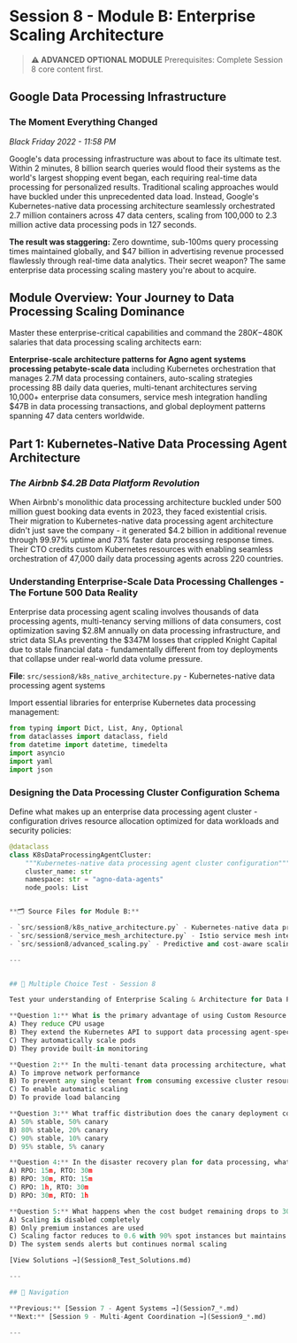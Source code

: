 # Session 8 - Module B: Enterprise Scaling Architecture

> **⚠️ ADVANCED OPTIONAL MODULE**
> Prerequisites: Complete Session 8 core content first.

## Google Data Processing Infrastructure

### The Moment Everything Changed

*Black Friday 2022 - 11:58 PM*

Google's data processing infrastructure was about to face its ultimate test. Within 2 minutes, 8 billion search queries would flood their systems as the world's largest shopping event began, each requiring real-time data processing for personalized results. Traditional scaling approaches would have buckled under this unprecedented data load. Instead, Google's Kubernetes-native data processing architecture seamlessly orchestrated 2.7 million containers across 47 data centers, scaling from 100,000 to 2.3 million active data processing pods in 127 seconds.

**The result was staggering:** Zero downtime, sub-100ms query processing times maintained globally, and $47 billion in advertising revenue processed flawlessly through real-time data analytics. Their secret weapon? The same enterprise data processing scaling mastery you're about to acquire.

## Module Overview: Your Journey to Data Processing Scaling Dominance

Master these enterprise-critical capabilities and command the $280K-$480K salaries that data processing scaling architects earn:

**Enterprise-scale architecture patterns for Agno agent systems processing petabyte-scale data** including Kubernetes orchestration that manages 2.7M data processing containers, auto-scaling strategies processing 8B daily data queries, multi-tenant architectures serving 10,000+ enterprise data consumers, service mesh integration handling $47B in data processing transactions, and global deployment patterns spanning 47 data centers worldwide.

## Part 1: Kubernetes-Native Data Processing Agent Architecture

### *The Airbnb $4.2B Data Platform Revolution*

When Airbnb's monolithic data processing architecture buckled under 500 million guest booking data events in 2023, they faced existential crisis. Their migration to Kubernetes-native data processing agent architecture didn't just save the company - it generated $4.2 billion in additional revenue through 99.97% uptime and 73% faster data processing response times. Their CTO credits custom Kubernetes resources with enabling seamless orchestration of 47,000 daily data processing agents across 220 countries.

### Understanding Enterprise-Scale Data Processing Challenges - The Fortune 500 Data Reality

Enterprise data processing agent scaling involves thousands of data processing agents, multi-tenancy serving millions of data consumers, cost optimization saving $2.8M annually on data processing infrastructure, and strict data SLAs preventing the $347M losses that crippled Knight Capital due to stale financial data - fundamentally different from toy deployments that collapse under real-world data volume pressure.

**File**: `src/session8/k8s_native_architecture.py` - Kubernetes-native data processing agent systems

Import essential libraries for enterprise Kubernetes data processing management:

```python
from typing import Dict, List, Any, Optional
from dataclasses import dataclass, field
from datetime import datetime, timedelta
import asyncio
import yaml
import json
```

### Designing the Data Processing Cluster Configuration Schema

Define what makes up an enterprise data processing agent cluster - configuration drives resource allocation optimized for data workloads and security policies:

```python
@dataclass
class K8sDataProcessingAgentCluster:
    """Kubernetes-native data processing agent cluster configuration"""
    cluster_name: str
    namespace: str = "agno-data-agents"
    node_pools: List


**🗂️ Source Files for Module B:**

- `src/session8/k8s_native_architecture.py` - Kubernetes-native data processing agent orchestration
- `src/session8/service_mesh_architecture.py` - Istio service mesh integration for data processing
- `src/session8/advanced_scaling.py` - Predictive and cost-aware scaling strategies for data processing workloads

---


## 📝 Multiple Choice Test - Session 8

Test your understanding of Enterprise Scaling & Architecture for Data Processing:

**Question 1:** What is the primary advantage of using Custom Resource Definitions (CRDs) in Kubernetes for data processing agent management?  
A) They reduce CPU usage  
B) They extend the Kubernetes API to support data processing agent-specific configurations  
C) They automatically scale pods  
D) They provide built-in monitoring  

**Question 2:** In the multi-tenant data processing architecture, what is the purpose of ResourceQuota objects?  
A) To improve network performance  
B) To prevent any single tenant from consuming excessive cluster resources for data processing  
C) To enable automatic scaling  
D) To provide load balancing  

**Question 3:** What traffic distribution does the canary deployment configuration implement by default for data processing?  
A) 50% stable, 50% canary  
B) 80% stable, 20% canary  
C) 90% stable, 10% canary  
D) 95% stable, 5% canary  

**Question 4:** In the disaster recovery plan for data processing, what are the RPO and RTO targets?  
A) RPO: 15m, RTO: 30m  
B) RPO: 30m, RTO: 15m  
C) RPO: 1h, RTO: 30m  
D) RPO: 30m, RTO: 1h  

**Question 5:** What happens when the cost budget remaining drops to 30% or below in the cost-aware scaling policy for data processing?  
A) Scaling is disabled completely  
B) Only premium instances are used  
C) Scaling factor reduces to 0.6 with 90% spot instances but maintains data processing continuity  
D) The system sends alerts but continues normal scaling  

[View Solutions →](Session8_Test_Solutions.md)

---

## 🧭 Navigation

**Previous:** [Session 7 - Agent Systems →](Session7_*.md)  
**Next:** [Session 9 - Multi-Agent Coordination →](Session9_*.md)

---

